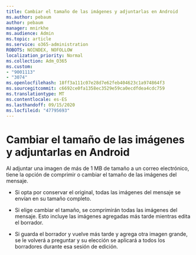 ```yaml
---
title: Cambiar el tamaño de las imágenes y adjuntarlas en Android
ms.author: pebaum
author: pebaum
manager: mnirkhe
ms.audience: Admin
ms.topic: article
ms.service: o365-administration
ROBOTS: NOINDEX, NOFOLLOW
localization_priority: Normal
ms.collection: Adm_O365
ms.custom:
- "9001113"
- "3074"
ms.openlocfilehash: 18ff3a111c07e28d7e62feb404623c1a974864f3
ms.sourcegitcommit: c6692ce0fa1358ec3529e59ca0ecdfdea4cdc759
ms.translationtype: MT
ms.contentlocale: es-ES
ms.lasthandoff: 09/15/2020
ms.locfileid: "47795693"
---
```

# <a name="resize-and-attach-images-on-android"></a>Cambiar el tamaño de las imágenes y adjuntarlas en Android

Al adjuntar una imagen de más de 1 MB de tamaño a un correo electrónico, tiene la opción de comprimir o cambiar el tamaño de las imágenes del mensaje.
 
- Si opta por conservar el original, todas las imágenes del mensaje se envían en su tamaño completo.
 
- Si elige cambiar el tamaño, se comprimirán todas las imágenes del mensaje.  Esto incluye las imágenes agregadas más tarde mientras edita el borrador.
 
- Si guarda el borrador y vuelve más tarde y agrega otra imagen grande, se le volverá a preguntar y su elección se aplicará a todos los borradores durante esa sesión de edición.
 
